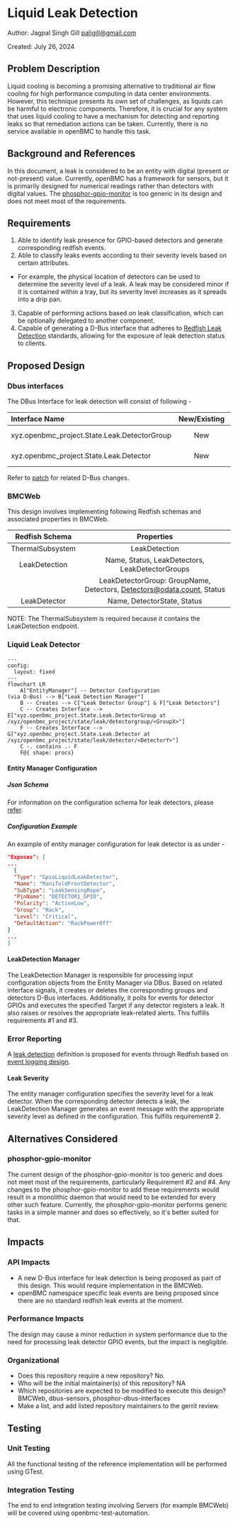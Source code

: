 # Liquid Leak Detection

Author: Jagpal Singh Gill <paligill@gmail.com>

Created: July 26, 2024

## Problem Description

Liquid cooling is becoming a promising alternative to traditional air flow
cooling for high performance computing in data center environments. However,
this technique presents its own set of challenges, as liquids can be harmful to
electronic components. Therefore, it is crucial for any system that uses liquid
cooling to have a mechanism for detecting and reporting leaks so that
remediation actions can be taken. Currently, there is no service available in
openBMC to handle this task.

## Background and References

In this document, a leak is considered to be an entity with digital (present or
not-present) value. Currently, openBMC has a framework for sensors, but it is
primarily designed for numerical readings rather than detectors with digital
values. The
[phosphor-gpio-monitor](https://github.com/openbmc/phosphor-gpio-monitor) is too
generic in its design and does not meet most of the requirements.

## Requirements

1. Able to identify leak presence for GPIO-based detectors and generate
   corresponding redfish events.
2. Able to classify leaks events according to their severity levels based on
   certain attributes.

- For example, the physical location of detectors can be used to determine the
  severity level of a leak. A leak may be considered minor if it is contained
  within a tray, but its severity level increases as it spreads into a drip pan.

3. Capable of performing actions based on leak classification, which can be
   optionally delegated to another component.
4. Capable of generating a D-Bus interface that adheres to
   [Redfish Leak Detection](https://redfish.dmtf.org/schemas/v1/LeakDetection.v1_0_1.json)
   standards, allowing for the exposure of leak detection status to clients.

## Proposed Design

### Dbus interfaces

The DBus Interface for leak detection will consist of following -

| Interface Name                               | New/Existing |        Purpose/Updates         |
| :------------------------------------------- | :----------: | :----------------------------: |
| xyz.openbmc_project.State.Leak.DetectorGroup |     New      | Implements Leak Detector Group |
| xyz.openbmc_project.State.Leak.Detector      |     New      |    Implements Leak Detector    |

Refer to
[patch](https://gerrit.openbmc.org/c/openbmc/phosphor-dbus-interfaces/+/73151)
for related D-Bus changes.

### BMCWeb

This design involves implementing following Redfish schemas and associated
properties in BMCWeb.

|  Redfish Schema  |                               Properties                               |
| :--------------: | :--------------------------------------------------------------------: |
| ThermalSubsystem |                             LeakDetection                              |
|  LeakDetection   |            Name, Status, LeakDetectors, LeakDetectorGroups             |
|                  | LeakDetectorGroup: GroupName, Detectors, Detectors@odata.count, Status |
|   LeakDetector   |                      Name, DetectorState, Status                       |

NOTE: The ThermalSubsystem is required because it contains the LeakDetection
endpoint.

### Liquid Leak Detector

```mermaid
---
config:
  layout: fixed
---
flowchart LR
    A["EntityManager"] -- Detector Configuration
(via D-Bus) --> B["Leak Detection Manager"]
    B -- Creates --> C["Leak Detector Group"] & F["Leak Detectors"]
    C -- Creates Interface --> E["xyz.openbmc_project.State.Leak.DetectorGroup at /xyz/openbmc_project/state/leak/detectorgroup/<GroupX>"]
    F -- Creates Interface --> G["xyz.openbmc_project.State.Leak.Detector at /xyz/openbmc_project/state/leak/detector/<DetectorY>"]
    C -. contains .- F
    F@{ shape: procs}
```

#### Entity Manager Configuration

##### Json Schema

For information on the configuration schema for leak detectors, please
[refer](https://gerrit.openbmc.org/c/openbmc/entity-manager/+/75734).

##### Configuration Example

An example of entity manager configuration for leak detector is as under -

```json
"Exposes": [
...
  {
  "Type": "GpioLiquidLeakDetector",
  "Name": "ManifoldFrontDetector",
  "SubType": "LeakSensingRope",
  "PinName": "DETECTOR1_GPIO",
  "Polarity": "ActiveLow",
  "Group": "Rack",
  "Level": "Critical",
  "DefaultAction": "RackPowerOff"
}
...
]
```

#### LeakDetection Manager

The LeakDetection Manager is responsible for processing input configuration
objects from the Entity Manager via DBus. Based on related interface signals, it
creates or deletes the corresponding groups and detectors D-Bus interfaces.
Additionally, it polls for events for detector GPIOs and executes the specified
Target if any detector registers a leak. It also raises or resolves the
appropriate leak-related alerts. This fulfills requirements #1 and #3.

### Error Reporting

A
[leak detection](https://gerrit.openbmc.org/c/openbmc/phosphor-dbus-interfaces/+/73707)
definition is proposed for events through Redfish based on
[event logging design](https://github.com/openbmc/docs/blob/master/designs/event-logging.md).

#### Leak Severity

The entity manager configuration specifies the severity level for a leak
detector. When the corresponding detector detects a leak, the LeakDetection
Manager generates an event message with the appropriate severity level as
defined in the configuration. This fulfills requirement# 2.

## Alternatives Considered

### phosphor-gpio-monitor

The current design of the phosphor-gpio-monitor is too generic and does not meet
most of the requirements, particularly Requirement #2 and #4. Any changes to the
phosphor-gpio-monitor to add these requirements would result in a monolithic
daemon that would need to be extended for every other such feature. Currently,
the phosphor-gpio-monitor performs generic tasks in a simple manner and does so
effectively, so it's better suited for that.

## Impacts

### API Impacts

- A new D-Bus interface for leak detection is being proposed as part of this
  design. This would require implementation in the BMCWeb.
- openBMC namespace specific leak events are being proposed since there are no
  standard redfish leak events at the moment.

### Performance Impacts

The design may cause a minor reduction in system performance due to the need for
processing leak detector GPIO events, but the impact is negligible.

### Organizational

- Does this repository require a new repository? No.
- Who will be the initial maintainer(s) of this repository? NA
- Which repositories are expected to be modified to execute this design? BMCWeb,
  dbus-sensors, phosphor-dbus-interfaces
- Make a list, and add listed repository maintainers to the gerrit review.

## Testing

### Unit Testing

All the functional testing of the reference implementation will be performed
using GTest.

### Integration Testing

The end to end integration testing involving Servers (for example BMCWeb) will
be covered using openbmc-test-automation.
